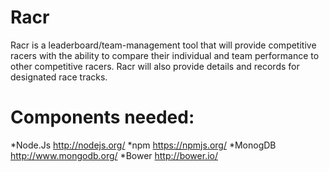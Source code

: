 # Racr

Racr is a leaderboard/team-management tool that will provide competitive 
racers with the ability to compare their individual and team performance to 
other competitive racers. Racr will also provide details and records for 
designated race tracks.

# Components needed:

*Node.Js http://nodejs.org/
*npm https://npmjs.org/
*MonogDB http://www.mongodb.org/
*Bower http://bower.io/
